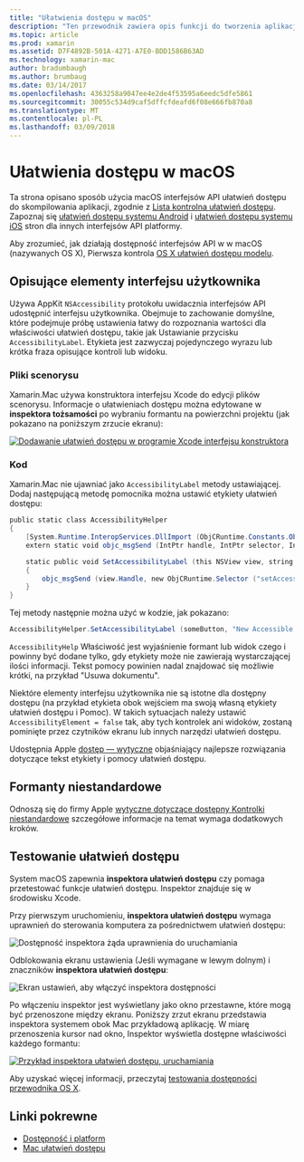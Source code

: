 ```yaml
---
title: "Ułatwienia dostępu w macOS"
description: "Ten przewodnik zawiera opis funkcji do tworzenia aplikacji Xamarin.Mac dostępny."
ms.topic: article
ms.prod: xamarin
ms.assetid: D7F4892B-501A-4271-A7E0-BDD1586B63AD
ms.technology: xamarin-mac
author: bradumbaugh
ms.author: brumbaug
ms.date: 03/14/2017
ms.openlocfilehash: 4363258a9047ee4e2de4f53595a6eedc5dfe5861
ms.sourcegitcommit: 30055c534d9caf5dffcfdeafd6f08e666fb870a8
ms.translationtype: MT
ms.contentlocale: pl-PL
ms.lasthandoff: 03/09/2018
---
```

# <a name="accessibility-on-macos"></a>Ułatwienia dostępu w macOS

Ta strona opisano sposób użycia macOS interfejsów API ułatwień dostępu do skompilowania aplikacji, zgodnie z [Lista kontrolna ułatwień dostępu](~/cross-platform/app-fundamentals/accessibility.md).
Zapoznaj się [ułatwień dostępu systemu Android](~/android/app-fundamentals/accessibility.md) i [ułatwień dostępu systemu iOS](~/ios/app-fundamentals/accessibility.md) stron dla innych interfejsów API platformy.

Aby zrozumieć, jak działają dostępność interfejsów API w w macOS (nazywanych OS X), Pierwsza kontrola [OS X ułatwień dostępu modelu](https://developer.apple.com/library/mac/documentation/Accessibility/Conceptual/AccessibilityMacOSX/OSXAXmodel.html).

## <a name="describing-ui-elements"></a>Opisujące elementy interfejsu użytkownika

Używa AppKit `NSAccessibility` protokołu uwidacznia interfejsów API udostępnić interfejsu użytkownika. Obejmuje to zachowanie domyślne, które podejmuje próbę ustawienia łatwy do rozpoznania wartości dla właściwości ułatwień dostępu, takie jak Ustawianie przycisku `AccessibilityLabel`. Etykieta jest zazwyczaj pojedynczego wyrazu lub krótka fraza opisujące kontroli lub widoku.

### <a name="storyboard-files"></a>Pliki scenorysu

Xamarin.Mac używa konstruktora interfejsu Xcode do edycji plików scenorysu.
Informacje o ułatwieniach dostępu można edytowane w **inspektora tożsamości** po wybraniu formantu na powierzchni projektu (jak pokazano na poniższym zrzucie ekranu):

[![Dodawanie ułatwień dostępu w programie Xcode interfejsu konstruktora](accessibility-images/xcode.png "Dodawanie ułatwień dostępu w programie Xcode konstruktora interfejsu")](accessibility-images/xcode-large.png#lightbox)

### <a name="code"></a>Kod

Xamarin.Mac nie ujawniać jako `AccessibilityLabel` metody ustawiającej.  Dodaj następującą metodę pomocnika można ustawić etykiety ułatwień dostępu:

```csharp
public static class AccessibilityHelper
{
    [System.Runtime.InteropServices.DllImport (ObjCRuntime.Constants.ObjectiveCLibrary)]
    extern static void objc_msgSend (IntPtr handle, IntPtr selector, IntPtr label);

    static public void SetAccessibilityLabel (this NSView view, string value)
    {
        objc_msgSend (view.Handle, new ObjCRuntime.Selector ("setAccessibilityLabel:").Handle, new NSString (value).Handle);
    }
}
```

Tej metody następnie można użyć w kodzie, jak pokazano:

```csharp
AccessibilityHelper.SetAccessibilityLabel (someButton, "New Accessible Description");
```

`AccessibilityHelp` Właściwość jest wyjaśnienie formant lub widok czego i powinny być dodane tylko, gdy etykiety może nie zawierają wystarczającej ilości informacji. Tekst pomocy powinien nadal znajdować się możliwie krótki, na przykład "Usuwa dokumentu".

Niektóre elementy interfejsu użytkownika nie są istotne dla dostępny dostępu (na przykład etykieta obok wejściem ma swoją własną etykiety ułatwień dostępu i Pomoc).
W takich sytuacjach należy ustawić `AccessibilityElement = false` tak, aby tych kontrolek ani widoków, zostaną pominięte przez czytników ekranu lub innych narzędzi ułatwień dostępu.

Udostępnia Apple [dostęp — wytyczne](https://developer.apple.com/library/mac/documentation/Accessibility/Conceptual/AccessibilityMacOSX/EnhancingtheAccessibilityofStandardAppKitControls.html) objaśniający najlepsze rozwiązania dotyczące tekst etykiety i pomocy ułatwień dostępu.

## <a name="custom-controls"></a>Formanty niestandardowe

Odnoszą się do firmy Apple [wytyczne dotyczące dostępny Kontrolki niestandardowe](https://developer.apple.com/library/mac/documentation/Accessibility/Conceptual/AccessibilityMacOSX/ImplementingAccessibilityforCustomControls.html) szczegółowe informacje na temat wymaga dodatkowych kroków.

## <a name="testing-accessibility"></a>Testowanie ułatwień dostępu

System macOS zapewnia **inspektora ułatwień dostępu** czy pomaga przetestować funkcje ułatwień dostępu. Inspektor znajduje się w środowisku Xcode.

Przy pierwszym uruchomieniu, **inspektora ułatwień dostępu** wymaga uprawnień do sterowania komputera za pośrednictwem ułatwień dostępu:

![Dostępność inspektora żąda uprawnienia do uruchamiania](accessibility-images/accessibility-inspector-1.png "żąda uprawnienia do uruchamiania inspektora ułatwień dostępu")

Odblokowania ekranu ustawienia (Jeśli wymagane w lewym dolnym) i znaczników **inspektora ułatwień dostępu**:

![Ekran ustawień, aby włączyć inspektora dostępności](accessibility-images/accessibility-inspector-2.png "ustawień ekranu, aby włączyć inspektora ułatwień dostępu")

Po włączeniu inspektor jest wyświetlany jako okno przestawne, które mogą być przenoszone między ekranu. Poniższy zrzut ekranu przedstawia inspektora systemem obok Mac przykładową aplikację. W miarę przenoszenia kursor nad okno, Inspektor wyświetla dostępne właściwości każdego formantu:

[![Przykład inspektora ułatwień dostępu, uruchamiania](accessibility-images/accessibility-example.png "uruchomiona inspektora przykład ułatwień dostępu")](accessibility-images/accessibility-example-large.png#lightbox)

Aby uzyskać więcej informacji, przeczytaj [testowania dostępności przewodnika OS X](https://developer.apple.com/library/mac/documentation/Accessibility/Conceptual/AccessibilityMacOSX/OSXAXTestingApps.html).



## <a name="related-links"></a>Linki pokrewne

- [Dostępność i platform](~/cross-platform/app-fundamentals/accessibility.md)
- [Mac ułatwień dostępu](https://www.apple.com/accessibility/mac/)
